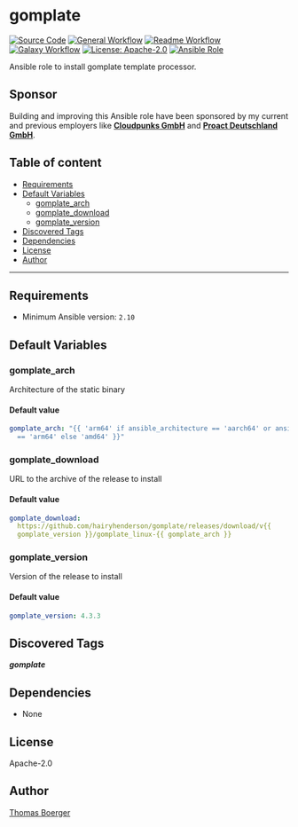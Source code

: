 # gomplate

[![Source Code](https://img.shields.io/badge/github-source%20code-blue?logo=github&logoColor=white)](https://github.com/rolehippie/gomplate)
[![General Workflow](https://github.com/rolehippie/gomplate/actions/workflows/general.yml/badge.svg)](https://github.com/rolehippie/gomplate/actions/workflows/general.yml)
[![Readme Workflow](https://github.com/rolehippie/gomplate/actions/workflows/docs.yml/badge.svg)](https://github.com/rolehippie/gomplate/actions/workflows/docs.yml)
[![Galaxy Workflow](https://github.com/rolehippie/gomplate/actions/workflows/galaxy.yml/badge.svg)](https://github.com/rolehippie/gomplate/actions/workflows/galaxy.yml)
[![License: Apache-2.0](https://img.shields.io/github/license/rolehippie/gomplate)](https://github.com/rolehippie/gomplate/blob/master/LICENSE)
[![Ansible Role](https://img.shields.io/badge/role-rolehippie.gomplate-blue)](https://galaxy.ansible.com/rolehippie/gomplate)

Ansible role to install gomplate template processor.

## Sponsor

Building and improving this Ansible role have been sponsored by my current and previous employers like **[Cloudpunks GmbH](https://cloudpunks.de)** and **[Proact Deutschland GmbH](https://www.proact.eu)**.

## Table of content

- [Requirements](#requirements)
- [Default Variables](#default-variables)
  - [gomplate_arch](#gomplate_arch)
  - [gomplate_download](#gomplate_download)
  - [gomplate_version](#gomplate_version)
- [Discovered Tags](#discovered-tags)
- [Dependencies](#dependencies)
- [License](#license)
- [Author](#author)

---

## Requirements

- Minimum Ansible version: `2.10`

## Default Variables

### gomplate_arch

Architecture of the static binary

#### Default value

```YAML
gomplate_arch: "{{ 'arm64' if ansible_architecture == 'aarch64' or ansible_architecture
  == 'arm64' else 'amd64' }}"
```

### gomplate_download

URL to the archive of the release to install

#### Default value

```YAML
gomplate_download: 
  https://github.com/hairyhenderson/gomplate/releases/download/v{{ 
  gomplate_version }}/gomplate_linux-{{ gomplate_arch }}
```

### gomplate_version

Version of the release to install

#### Default value

```YAML
gomplate_version: 4.3.3
```

## Discovered Tags

**_gomplate_**

## Dependencies

- None

## License

Apache-2.0

## Author

[Thomas Boerger](https://github.com/tboerger)
